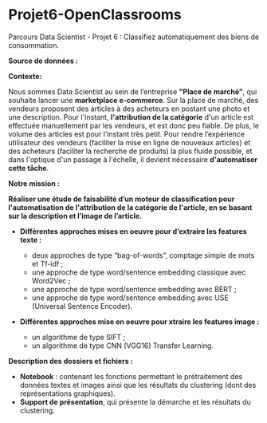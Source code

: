 # Projet6-OpenClassrooms
Parcours Data Scientist - Projet 6 : Classifiez automatiquement des biens de consommation.

**Source de données :**


**Contexte:**

Nous sommes Data Scientist au sein de l’entreprise **"Place de marché”**, qui souhaite lancer une **marketplace e-commerce**. Sur la place de marché, des vendeurs proposent des articles à des acheteurs en postant une photo et une description. 
Pour l'instant, **l'attribution de la catégorie** d'un article est effectuée manuellement par les vendeurs, et est donc peu fiable. De plus, le volume des articles est pour l’instant très petit. 
Pour rendre l’expérience utilisateur des vendeurs (faciliter la mise en ligne de nouveaux articles) et des acheteurs (faciliter la recherche de produits) la plus fluide possible, et dans l'optique d'un passage à l'échelle, il devient nécessaire **d'automatiser cette tâche**.


**Notre mission :**

**Réaliser une étude de faisabilité d’un moteur de classification pour l'automatisation de l'attribution de la catégorie de l'article, en se basant sur la description et l’image de l’article.**

* **Différentes approches mises en oeuvre pour d’extraire les features texte :**
  * deux approches de type “bag-of-words”, comptage simple de mots et Tf-idf ;
  * une approche de type word/sentence embedding classique avec Word2Vec ;
  * une approche de type word/sentence embedding avec BERT ;
  * une approche de type word/sentence embedding avec USE (Universal Sentence Encoder).

* **Différentes approches mise en oeuvre pour xtraire les features image :**
  * un algorithme de type SIFT ;
  * un algorithme de type CNN (VGG16) Transfer Learning.


**Description des dossiers et fichiers :**
* **Notebook** : contenant les fonctions permettant le prétraitement des données textes et images ainsi que les résultats du clustering (dont des représentations graphiques).
* **Support de présentation**, qui présente la démarche et les résultats du clustering.
 
